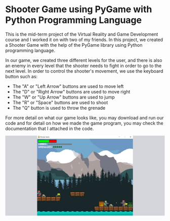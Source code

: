 # Shooter Game using PyGame with Python Programming Language
This is the mid-term project of the Virtual Reality and Game Development course and I worked it on with two of my friends. In this project, we created a Shooter Game with the help of the PyGame library using Python programming language. 

In our game, we created three different levels for the user, and there is also an enemy in every level that the shooter needs to fight in order to go to the next level. In order to control the shooter's movement, we use the keyboard button such as:
- The "A" or "Left Arrow" buttons are used to move left
- The "D" or "Right Arrow" buttons are used to move right
- The "W" or "Up Arrow" buttons are used to jump
- The "R" or "Space" buttons are used to shoot
- The "Q" button is used to throw the grenade

For more detail on what our game looks like, you may download and run our code and for detail on how we made the game program, you may check the documentation that I attached in the code.

![](shootgame.png)
